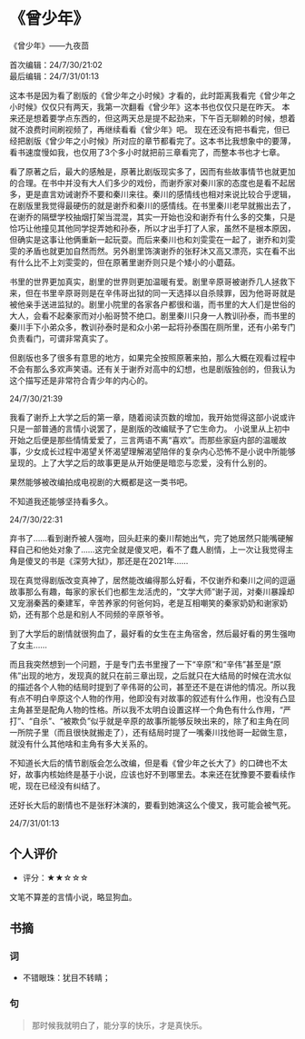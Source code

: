 # 《曾少年》
《曾少年》——九夜茴

首次编辑：24/7/30/21:02  
最后编辑：24/7/31/01:13 

这本书是因为看了剧版的《曾少年之小时候》才看的，此时距离我看完《曾少年之小时候》仅仅只有两天，我第一次翻看《曾少年》这本书也仅仅只是在昨天。
本来还是想着要学点东西的，但这两天总是提不起劲来，下午百无聊赖的时候，想着就不浪费时间刷视频了，再继续看看《曾少年》吧。
现在还没有把书看完，但已经把剧版《曾少年之小时候》所对应的章节都看完了。这本书比我想象中的要薄，看书速度慢如我，也仅用了3个多小时就把前三章看完了，而整本书也才七章。

看了原著之后，最大的感触是，原著比剧版现实多了，因而有些故事情节也就更加的合理。在书中并没有大人们多少的戏份，而谢乔家对秦川家的态度也是看不起居多，更是直言劝诫谢乔不要和秦川来往。秦川的感情线也相对来说比较合乎逻辑，在剧版里我觉得最硬伤的就是谢乔和秦川的感情线。在书里秦川老早就搬出去了，在谢乔的隔壁学校抽烟打架当混混，其实一开始也没和谢乔有什么多的交集，只是恰巧让他撞见其他同学捉弄她和孙泰，所以才出手打了人家，虽然不是根本原因，但确实是这事让他俩重新一起玩耍。而后来秦川也和刘雯雯在一起了，谢乔和刘雯雯的矛盾也就更加自然而然。另外剧里饰演谢乔的张籽沐又高又漂亮，实在看不出有什么比不上刘雯雯的，但在原著里谢乔则只是个矮小的小蘑菇。

书里的世界更加真实，剧里的世界则更加温暖有爱。剧里辛原哥被谢乔几人拯救下来，但在书里辛原哥则是在辛伟哥出狱的同一天选择以自杀赎罪，因为他哥哥就是被他亲手送进监狱的。剧里小院里的各家各户都很和谐，而书里的大人们是世俗的大人，会看不起秦家而对小船哥赞不绝口。剧里秦川只身一人教训孙泰，而书里的秦川手下小弟众多，教训孙泰时是和众小弟一起将孙泰围在厕所里，还有小弟专门负责看门，可谓非常真实了。

但剧版也多了很多有意思的地方，如果完全按照原著来拍，那么大概在观看过程中不会有那么多欢声笑语。还有关于谢乔对高中的幻想，也是剧版独创的，但我认为这个描写还是非常符合青少年的内心的。

24/7/30/21:39

我看了谢乔上大学之后的第一章，随着阅读页数的增加，我开始觉得这部小说或许只是一部普通的言情小说罢了，是剧版的改编赋予了它生命力。
小说里从上初中开始之后便是那些情情爱爱了，三言两语不离“喜欢”。而那些家庭内部的温暖故事，少女成长过程中渴望关怀渴望理解渴望陪伴的复杂内心恐怖不是小说中所能够呈现的。上了大学之后的故事更是从开始便是暗恋与恋爱，没有什么别的。

果然能够被改编拍成电视剧的大概都是这一类书吧。

不知道我还能够坚持看多久。

24/7/30/22:31

弃书了……看到谢乔被人强吻，回头赶来的秦川帮她出气，完了她居然只能嘴硬解释自己和他处对象了……这完全就是傻叉吧，看不了蠢人剧情，上一次让我觉得主角是傻叉的书是《深劳大狱》，那还是在2021年……

现在真觉得剧版改变真神了，居然能改编得那么好看，不仅谢乔和秦川之间的逗逼故事那么有趣，每家的家长们也都生龙活虎的，“文学大师”谢子润，对秦川暴躁却又宠溺秦茜的秦建军，辛苦养家的何爸何妈，老是互相嘲笑的秦家奶奶和谢家奶奶，还有那个总是和别人不同频的辛原爷爷。

到了大学后的剧情就很狗血了，最好看的女生在主角宿舍，然后最好看的男生强吻了女主……

而且我突然想到一个问题，于是专门去书里搜了一下“辛原”和“辛伟”甚至是“原伟”出现的地方，发现真的就只在前三章出现，之后就只在大结局的时候在流水似的描述各个人物的结局时提到了辛伟哥的公司，甚至还不是在讲他的情况。所以我有点不明白辛原这个人物的作用，他即没有对故事的叙述有什么作用，也没有凸显主角甚至是配角人物的性格。所以我不太明白设置这样一个角色有什么作用，“严打”、“自杀”、“被欺负”似乎就是辛原的故事所能够反映出来的，除了和主角在同一所院子里（而且很快就搬走了），还有结局时提了一嘴秦川找他哥一起做生意，就没有什么其他啥和主角有多大关系的。

不知道长大后的情节剧版会怎么改编，但是看《曾少年之长大了》的口碑也不太好，故事内核始终是基于小说，应该也好不到哪里去。本来还在犹豫要不要看续作呢，现在已经没有纠结了。

还好长大后的剧情也不是张籽沐演的，要看到她演这么个傻叉，我可能会被气死。

24/7/31/01:13

## 个人评价
- 评分：★★☆☆☆

文笔不算差的言情小说，略显狗血。


## 书摘
### 词
- 不错眼珠：犹目不转睛；

### 句
> 那时候我就明白了，能分享的快乐，才是真快乐。